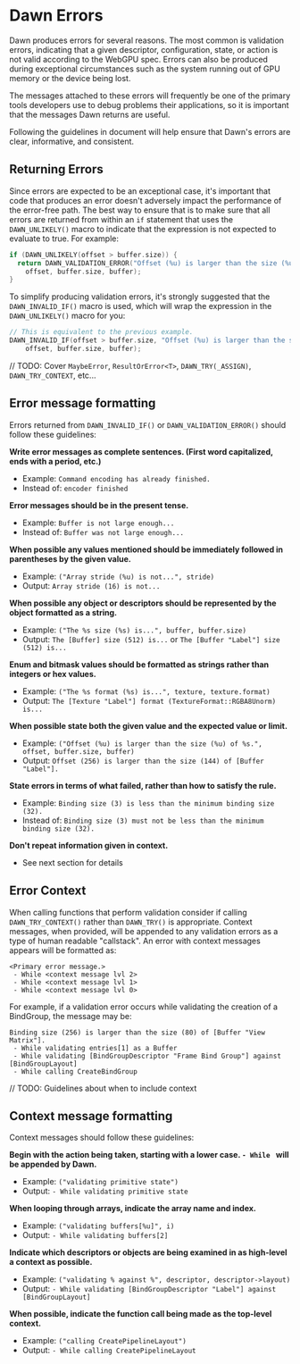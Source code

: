 # Dawn Errors

Dawn produces errors for several reasons. The most common is validation errors, indicating that a
given descriptor, configuration, state, or action is not valid according to the WebGPU spec. Errors
can also be produced during exceptional circumstances such as the system running out of GPU memory
or the device being lost.

The messages attached to these errors will frequently be one of the primary tools developers use to
debug problems their applications, so it is important that the messages Dawn returns are useful.

Following the guidelines in document will help ensure that Dawn's errors are clear, informative, and
consistent.

## Returning Errors

Since errors are expected to be an exceptional case, it's important that code that produces an error
doesn't adversely impact the performance of the error-free path. The best way to ensure that is to
make sure that all errors are returned from within an `if` statement that uses the `DAWN_UNLIKELY()`
macro to indicate that the expression is not expected to evaluate to true. For example:

```C++
if (DAWN_UNLIKELY(offset > buffer.size)) {
  return DAWN_VALIDATION_ERROR("Offset (%u) is larger than the size (%u) of %s."
    offset, buffer.size, buffer);
}
```

To simplify producing validation errors, it's strongly suggested that the `DAWN_INVALID_IF()` macro
is used, which will wrap the expression in the `DAWN_UNLIKELY()` macro for you:

```C++
// This is equivalent to the previous example.
DAWN_INVALID_IF(offset > buffer.size, "Offset (%u) is larger than the size (%u) of %s."
    offset, buffer.size, buffer);
```

// TODO: Cover `MaybeError`, `ResultOrError<T>`, `DAWN_TRY(_ASSIGN)`, `DAWN_TRY_CONTEXT`, etc...

## Error message formatting

Errors returned from `DAWN_INVALID_IF()` or `DAWN_VALIDATION_ERROR()` should follow these guidelines:

**Write error messages as complete sentences. (First word capitalized, ends with a period, etc.)**
 * Example: `Command encoding has already finished.`
 * Instead of: `encoder finished`

**Error messages should be in the present tense.**
 * Example: `Buffer is not large enough...`
 * Instead of: `Buffer was not large enough...`

**When possible any values mentioned should be immediately followed in parentheses by the given value.**
 * Example: `("Array stride (%u) is not...", stride)`
 * Output: `Array stride (16) is not...`

**When possible any object or descriptors should be represented by the object formatted as a string.**
 * Example: `("The %s size (%s) is...", buffer, buffer.size)`
 * Output: `The [Buffer] size (512) is...` or `The [Buffer "Label"] size (512) is...`

**Enum and bitmask values should be formatted as strings rather than integers or hex values.**
 * Example: `("The %s format (%s) is...", texture, texture.format)`
 * Output: `The [Texture "Label"] format (TextureFormat::RGBA8Unorm) is...`

**When possible state both the given value and the expected value or limit.**
 * Example: `("Offset (%u) is larger than the size (%u) of %s.", offset, buffer.size, buffer)`
 * Output: `Offset (256) is larger than the size (144) of [Buffer "Label"].`

**State errors in terms of what failed, rather than how to satisfy the rule.**
 * Example: `Binding size (3) is less than the minimum binding size (32).`
 * Instead of: `Binding size (3) must not be less than the minimum binding size (32).`

**Don't repeat information given in context.**
 * See next section for details

## Error Context

When calling functions that perform validation consider if calling `DAWN_TRY_CONTEXT()` rather than
`DAWN_TRY()` is appropriate. Context messages, when provided, will be appended to any validation
errors as a type of human readable "callstack". An error with context messages appears will be
formatted as:

```
<Primary error message.>
 - While <context message lvl 2>
 - While <context message lvl 1>
 - While <context message lvl 0>
```

For example, if a validation error occurs while validating the creation of a BindGroup, the message
may be:

```
Binding size (256) is larger than the size (80) of [Buffer "View Matrix"].
 - While validating entries[1] as a Buffer
 - While validating [BindGroupDescriptor "Frame Bind Group"] against [BindGroupLayout]
 - While calling CreateBindGroup
```

// TODO: Guidelines about when to include context

## Context message formatting

Context messages should follow these guidelines:

**Begin with the action being taken, starting with a lower case. `- While ` will be appended by Dawn.**
 * Example: `("validating primitive state")`
 * Output: `- While validating primitive state`

**When looping through arrays, indicate the array name and index.**
 * Example: `("validating buffers[%u]", i)`
 * Output: `- While validating buffers[2]`

**Indicate which descriptors or objects are being examined in as high-level a context as possible.**
 * Example: `("validating % against %", descriptor, descriptor->layout)`
 * Output: `- While validating [BindGroupDescriptor "Label"] against [BindGroupLayout]`

**When possible, indicate the function call being made as the top-level context.**
 * Example: `("calling CreatePipelineLayout")`
 * Output: `- While calling CreatePipelineLayout`
